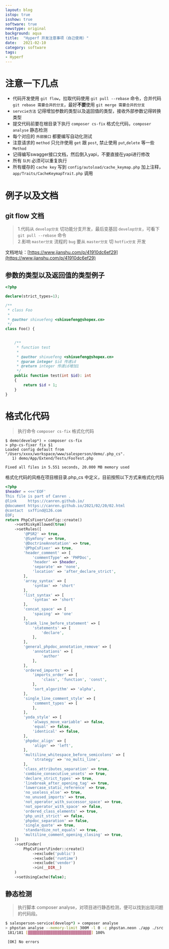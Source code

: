 ```yaml
---
layout: blog
istop: true
isshow: true
software: true
newstype: original
background: aqua
title:  "Hyperf 开发注意事项（自己使用）"
date:   2021-02-10
category: software
tags:
- Hyperf
---
```

# 注意一下几点

* 代码开发使用 `git flow`，拉取代码使用 `git pull --rebase` 命令，合并代码 `git rebase 需要合并的分支`，最好**不要**使用 `git merge 需要合并的分支`
* `servcie方法` 记得增加参数的类型以及返回值的类型，接收外部参数记得转换类型
* 提交代码前要在根目录下执行 `composer cs-fix` 格式化代码，`composer analyse` 静态检测
* 每个对应的 `外部接口` 都要编写自动化测试
* 注意请求的 `method` 只允许使用 `get` 跟 `post`, 禁止使用 `put`,`delete` 等一些 `Method`
* 记得编写swagger接口文档，然后倒入yapi，不要直接在yapi进行修改
* 所有 `队列` 必须可以重复执行
* 所有缓存的 `cache key` 写到 `config/autoload/cache_keymap.php` 加上注释，`app/Traits/CacheKeymapTrait.php` 调用

# 例子以及文档
## git flow 文档
> 1.代码从 `develop分支` 切功能分支开发，最后变基回 `develop分支`，可看下 `git pull --rebase` 命令  
> 2.影响 `master分支` 流程的 `bug` 要从 `master分支` 切 `hotfix分支` 开发   

文档地址：[https://www.jianshu.com/p/41910dc6ef29](https://www.jianshu.com/p/41910dc6ef29)

## 参数的类型以及返回值的类型例子
```php
<?php

declare(strict_types=1);

/**
 * class Foo
 *
 * @author shixuefeng <shixuefeng@shopex.cn>
 */
class Foo() {

    
    /**
     * function test
     *
     * @author shixuefeng <shixuefeng@shopex.cn>
     * @param integer $id 传递id
     * @return integer 传递id增加1
     */
    public function test(int $id): int 
    {
        return $id + 1;
    }
}
```

# 格式化代码
> 执行命令 `composer cs-fix` 格式化代码

```
$ demo(develop*) » composer cs-fix
> php-cs-fixer fix $1
Loaded config default from "/Users/xxxx/workspace/www/salesperson/demo/.php_cs".
   1) demo/App/Extend/Tests/FooTest.php

Fixed all files in 5.551 seconds, 20.000 MB memory used
```

格式化代码的风格在项目根目录.php_cs 中定义，目前按照以下方式来格式化代码

```php
<?php
$header = <<<'EOF'
This file is part of Canren .
@link     https://canren.github.io/
@document https://canren.github.io/2021/02/20/02.html
@contact  sxffind@126.com
EOF;
return PhpCsFixer\Config::create()
    ->setRiskyAllowed(true)
    ->setRules([
        '@PSR2' => true,
        '@Symfony' => true,
        '@DoctrineAnnotation' => true,
        '@PhpCsFixer' => true,
        'header_comment' => [
            'commentType' => 'PHPDoc',
            'header' => $header,
            'separate' => 'none',
            'location' => 'after_declare_strict',
        ],
        'array_syntax' => [
            'syntax' => 'short'
        ],
        'list_syntax' => [
            'syntax' => 'short'
        ],
        'concat_space' => [
            'spacing' => 'one'
        ],
        'blank_line_before_statement' => [
            'statements' => [
                'declare',
            ],
        ],
        'general_phpdoc_annotation_remove' => [
            'annotations' => [
                'author'
            ],
        ],
        'ordered_imports' => [
            'imports_order' => [
                'class', 'function', 'const',
            ],
            'sort_algorithm' => 'alpha',
        ],
        'single_line_comment_style' => [
            'comment_types' => [
            ],
        ],
        'yoda_style' => [
            'always_move_variable' => false,
            'equal' => false,
            'identical' => false,
        ],
        'phpdoc_align' => [
            'align' => 'left',
        ],
        'multiline_whitespace_before_semicolons' => [
            'strategy' => 'no_multi_line',
        ],
        'class_attributes_separation' => true,
        'combine_consecutive_unsets' => true,
        'declare_strict_types' => true,
        'linebreak_after_opening_tag' => true,
        'lowercase_static_reference' => true,
        'no_useless_else' => true,
        'no_unused_imports' => true,
        'not_operator_with_successor_space' => true,
        'not_operator_with_space' => false,
        'ordered_class_elements' => true,
        'php_unit_strict' => false,
        'phpdoc_separation' => false,
        'single_quote' => true,
        'standardize_not_equals' => true,
        'multiline_comment_opening_closing' => true,
    ])
    ->setFinder(
        PhpCsFixer\Finder::create()
            ->exclude('public')
            ->exclude('runtime')
            ->exclude('vendor')
            ->in(__DIR__)
    )
    ->setUsingCache(false);
```

## 静态检测
> 执行脚本 composer analyse，对项目进行静态检测，便可以找到出现问题的代码段。

```bash
$ salesperson-service(develop*) » composer analyse
> phpstan analyse --memory-limit 300M -l 0 -c phpstan.neon ./app ./src ./config
 181/181 [▓▓▓▓▓▓▓▓▓▓▓▓▓▓▓▓▓▓▓▓▓▓▓▓▓▓▓▓] 100%
                                                                                                                        
 [OK] No errors                                
```